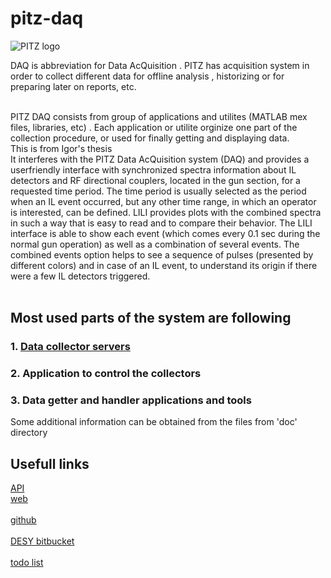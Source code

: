 # pitz-daq

![PITZ logo](https://davitkalantaryan.github.io/pitz-daq/docs/images/pitz_logo.png)


DAQ is abbreviation for Data AcQuisition
. PITZ has acquisition system in order to collect different data for offline analysis
, historizing or for preparing later on reports, etc.

<br />
PITZ DAQ consists from group of applications and utilites (MATLAB mex files, libraries, etc)
. Each application or utilite orginize one part of the collection procedure, or used for finally getting and displaying data.

<br />
This is from Igor's thesis <br />
It interferes with the PITZ Data AcQuisition system (DAQ) and provides a userfriendly
interface with synchronized spectra information about IL detectors and RF
directional couplers, located in the gun section, for a requested time period. The time
period is usually selected as the period when an IL event occurred, but any other time
range, in which an operator is interested, can be defined. LILI provides plots with the
combined spectra in such a way that is easy to read and to compare their behavior.
The LILI interface is able to show each event (which comes every 0.1 sec during the
normal gun operation) as well as a combination of several events. The combined events
option helps to see a sequence of pulses (presented by different colors) and in case of
an IL event, to understand its origin if there were a few IL detectors triggered.  <br />

<br />

## Most used parts of the system are following
### 1. [Data collector servers](docs/subsystems/collectors)
### 2. Application to control the collectors
### 3. Data getter and handler applications and tools

Some additional information can be obtained from the files from 'doc' directory   <br />

## Usefull links
[API](https://davitkalantaryan.github.io/pitz-daq/docs/doxy/html/index.html)  
[web](https://davitkalantaryan.github.io/pitz-daq/index.html)   <br />  
[github](https://github.com/davitkalantaryan/pitz-daq)		<br />  
[DESY bitbucket](https://github.com/davitkalantaryan/pitz-daq)	<br />  
[todo list](https://docs.google.com/document/d/1iTEdPX8mgdXXk3oF4MCKzOL8G_-i_1ULmwTxfbOzHnk/edit?usp=sharing)  


